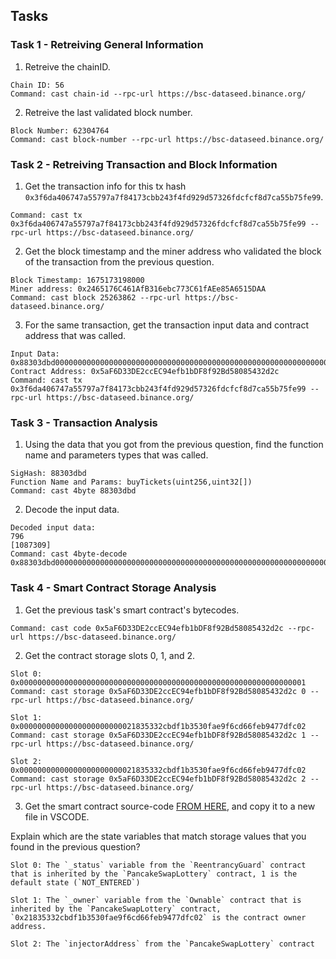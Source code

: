 ## Tasks

### Task 1 - Retreiving General Information
1. Retreive the chainID.
```
Chain ID: 56
Command: cast chain-id --rpc-url https://bsc-dataseed.binance.org/

```

2. Retreive the last validated block number.
```
Block Number: 62304764
Command: cast block-number --rpc-url https://bsc-dataseed.binance.org/

```

### Task 2 - Retreiving Transaction and Block Information
1. Get the transaction info for this tx hash `0x3f6da406747a55797a7f84173cbb243f4fd929d57326fdcfcf8d7ca55b75fe99`.

```
Command: cast tx 0x3f6da406747a55797a7f84173cbb243f4fd929d57326fdcfcf8d7ca55b75fe99 --rpc-url https://bsc-dataseed.binance.org/

```

2. Get the block timestamp and the miner address who validated the block of the transaction from the previous question.

```
Block Timestamp: 1675173198000
Miner address: 0x2465176C461AfB316ebc773C61fAEe85A6515DAA
Command: cast block 25263862 --rpc-url https://bsc-dataseed.binance.org/

```

3. For the same transaction, get the transaction input data and contract address that was called.

```
Input Data: 0x88303dbd000000000000000000000000000000000000000000000000000000000000031c00000000000000000000000000000000000000000000000000000000000000400000000000000000000000000000000000000000000000000000000000000001000000000000000000000000000000000000000000000000000000000010974d
Contract Address: 0x5aF6D33DE2ccEC94efb1bDF8f92Bd58085432d2c
Command: cast tx 0x3f6da406747a55797a7f84173cbb243f4fd929d57326fdcfcf8d7ca55b75fe99 --rpc-url https://bsc-dataseed.binance.org/

```


### Task 3 - Transaction Analysis
1. Using the data that you got from the previous question, find the function name and parameters types that was called.

```
SigHash: 88303dbd
Function Name and Params: buyTickets(uint256,uint32[])
Command: cast 4byte 88303dbd

```

2. Decode the input data.

```
Decoded input data:
796
[1087309]
Command: cast 4byte-decode 0x88303dbd000000000000000000000000000000000000000000000000000000000000031c00000000000000000000000000000000000000000000000000000000000000400000000000000000000000000000000000000000000000000000000000000001000000000000000000000000000000000000000000000000000000000010974d

```

### Task 4 - Smart Contract Storage Analysis
1. Get the previous task's smart contract's bytecodes.

```
Command: cast code 0x5aF6D33DE2ccEC94efb1bDF8f92Bd58085432d2c --rpc-url https://bsc-dataseed.binance.org/

```

2. Get the contract storage slots 0, 1, and 2.

```
Slot 0: 0x0000000000000000000000000000000000000000000000000000000000000001
Command: cast storage 0x5aF6D33DE2ccEC94efb1bDF8f92Bd58085432d2c 0 --rpc-url https://bsc-dataseed.binance.org/

Slot 1: 0x00000000000000000000000021835332cbdf1b3530fae9f6cd66feb9477dfc02
Command: cast storage 0x5aF6D33DE2ccEC94efb1bDF8f92Bd58085432d2c 1 --rpc-url https://bsc-dataseed.binance.org/

Slot 2: 0x00000000000000000000000021835332cbdf1b3530fae9f6cd66feb9477dfc02
Command: cast storage 0x5aF6D33DE2ccEC94efb1bDF8f92Bd58085432d2c 2 --rpc-url https://bsc-dataseed.binance.org/

```

3. Get the smart contract source-code [FROM HERE](https://bscscan.com/address/0x5aF6D33DE2ccEC94efb1bDF8f92Bd58085432d2c#code), and copy it to a new file in VSCODE.

Explain which are the state variables that match storage values that you found in the previous question?

```
Slot 0: The `_status` variable from the `ReentrancyGuard` contract that is inherited by the `PancakeSwapLottery` contract, 1 is the default state (`NOT_ENTERED`)

Slot 1: The `_owner` variable from the `Ownable` contract that is inherited by the `PancakeSwapLottery` contract, `0x21835332cbdf1b3530fae9f6cd66feb9477dfc02` is the contract owner address.

Slot 2: The `injectorAddress` from the `PancakeSwapLottery` contract

```